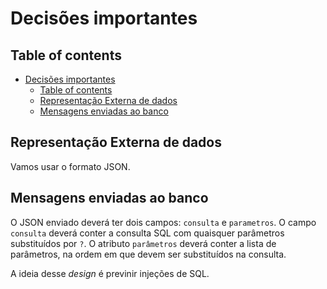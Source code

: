 # Decisões importantes

## Table of contents

- [Decisões importantes](#decisões-importantes)
  - [Table of contents](#table-of-contents)
  - [Representação Externa de dados](#representação-externa-de-dados)
  - [Mensagens enviadas ao banco](#mensagens-enviadas-ao-banco)

## Representação Externa de dados

Vamos usar o formato JSON.

## Mensagens enviadas ao banco

O JSON enviado deverá ter dois campos: `consulta` e `parametros`. O campo
`consulta` deverá conter a consulta SQL com quaisquer parâmetros substituídos
por `?`. O atributo `parâmetros` deverá conter a lista de parâmetros, na ordem
em que devem ser substituídos na consulta.

A ideia desse _design_ é previnir injeções de SQL.

